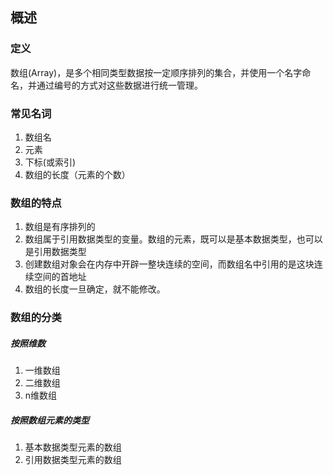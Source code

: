 ## 概述

### 定义

数组(Array)，是多个相同类型数据按一定顺序排列的集合，并使用一个名字命名，并通过编号的方式对这些数据进行统一管理。

### 常见名词

1. 数组名
2. 元素
3. 下标(或索引)
4. 数组的长度（元素的个数）

### 数组的特点

1. 数组是有序排列的
2. 数组属于引用数据类型的变量。数组的元素，既可以是基本数据类型，也可以是引用数据类型
3. 创建数组对象会在内存中开辟一整块连续的空间，而数组名中引用的是这块连续空间的首地址
4. 数组的长度一旦确定，就不能修改。

### 数组的分类

##### 按照维数

1. 一维数组
2. 二维数组
3. n维数组

##### 按照数组元素的类型

1. 基本数据类型元素的数组
2. 引用数据类型元素的数组

